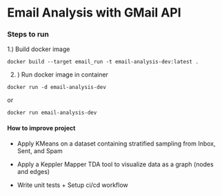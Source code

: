 # Email Analysis with GMail API


### Steps to run 

1.) Build docker image

`docker build --target email_run -t email-analysis-dev:latest .`

2. ) Run docker image in container

`docker run -d email-analysis-dev`

or

`docker run email-analysis-dev`

#### How to improve project

- Apply KMeans on a dataset containing stratified sampling from Inbox, Sent, and Spam

- Apply a Keppler Mapper TDA tool to visualize data as a graph (nodes and edges)

- Write unit tests + Setup ci/cd workflow
